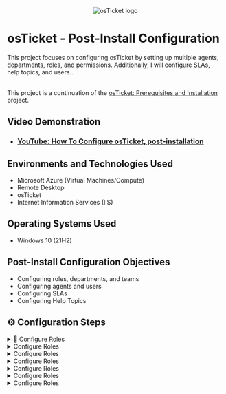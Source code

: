 <p align="center">
<img src="https://i.imgur.com/Clzj7Xs.png" alt="osTicket logo"/>
</p>

<h1>osTicket - Post-Install Configuration</h1>
This project focuses on configuring osTicket by setting up multiple agents, departments, roles, and permissions. Additionally, I will configure SLAs, help topics, and users..<br/>
<br/>

This project is a continuation of the [osTicket: Prerequisites and Installation](https://github.com/steveabner/osticket-prereqs) project.
<br/>

<h2>Video Demonstration</h2>

- ### [YouTube: How To Configure osTicket, post-installation](https://www.youtube.com)

<h2>Environments and Technologies Used</h2>

- Microsoft Azure (Virtual Machines/Compute)
- Remote Desktop
- osTicket
- Internet Information Services (IIS)
  
<h2>Operating Systems Used </h2>

- Windows 10</b> (21H2)

<h2>Post-Install Configuration Objectives</h2>

- Configuring roles, departments, and teams
- Configuring agents and users
- Configuring SLAs
- Configuring Help Topics

<h2>⚙️ Configuration Steps</h2>

<details>
  <summary>👤 Configure Roles</summary>




  
</details>

<details>
  <summary>Configure Roles</summary>
</details>

<details>
  <summary>Configure Roles</summary>
</details>

<details>
  <summary>Configure Roles</summary>
</details>

<details>
  <summary>Configure Roles</summary>
</details>

<details>
  <summary>Configure Roles</summary>
</details>

<details>
  <summary>Configure Roles</summary>
</details>
